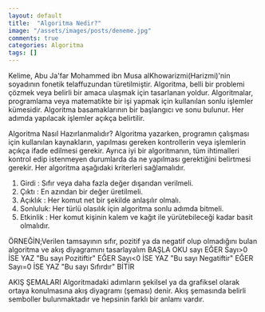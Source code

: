 ```yaml
---
layout: default
title:  "Algoritma Nedir?"
image: "/assets/images/posts/deneme.jpg"
comments: true
categories: Algoritma
tags: []
---
```



Kelime, Abu Ja'far Mohammed ibn Musa alKhowarizmi(Harizmi)'nin soyadının fonetik telaffuzundan türetilmiştir.
Algoritma, belli bir problemi çözmek veya belirli bir amaca ulaşmak için tasarlanan yoldur.
Algoritmalar, programlama veya matematikte bir işi yapmak için kullanılan sonlu işlemler kümesidir.
Algoritma basamaklarının bir başlangıcı ve sonu bulunur. Her adımda yapılacak işlemler açıkça belirtilir.


Algoritma Nasıl Hazırlanmalıdır?
Algoritma yazarken, programın çalışması için kullanılan kaynakların, yapılması gereken kontrollerin veya işlemlerin açıkça ifade edilmesi gerekir. Ayrıca iyi bir algoritmanın, tüm ihtimalleri kontrol edip istenmeyen durumlarda da ne yapılması gerektiğini belirtmesi gerekir.
Her algoritma aşağıdaki kriterleri sağlamalıdır.

1. Girdi    : Sıfır veya daha fazla değer dışarıdan verilmeli.
2. Çıktı    : En azından bir değer üretilmeli.
3. Açıklık  : Her komut net bir şekilde anlaşılır olmalı.
4. Sonluluk: Her türlü olasılık için algoritma sonlu adımda bitmeli.
5. Etkinlik  : Her komut kişinin kalem ve kağıt ile yürütebileceği kadar basit olmalıdır. 


ÖRNEĞİN;Verilen tamsayının sıfır, pozitif ya da negatif olup olmadığını bulan algoritma ve akış diyagramını tasarlayalım
BAŞLA
OKU sayı
EĞER Sayı>0 İSE YAZ "Bu sayı Pozitiftir"
EĞER Sayı<0 İSE YAZ "Bu sayı Negatiftir"
EĞER Sayı=0 İSE YAZ "Bu sayı Sıfırdır"
BİTİR

AKIŞ ŞEMALARI
Algoritmadaki adımların şekilsel ya da grafiksel olarak ortaya konulmasına akış diyagramı (şeması) denir.  Akış şemasında belirli semboller bulunmaktadır ve hepsinin farklı bir anlamı vardır. 

